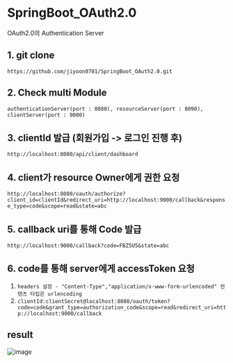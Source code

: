 # SpringBoot_OAuth2.0
OAuth2.0의 Authentication Server

## 1. git clone 
`https://github.com/jiyoon0701/SpringBoot_OAuth2.0.git`

## 2. Check multi Module 
`authenticationServer(port : 8080), resourceServer(port : 8090), clientServer(port : 9000)`

## 3. clientId 발급 (회원가입 -> 로그인 진행 후)
`http://localhost:8080/api/client/dashboard`

## 4. client가 resource Owner에게 권한 요청
`http://localhost:8080/oauth/authorize?client_id=clientId&redirect_uri=http://localhost:9000/callback&response_type=code&scope=read&state=abc`

## 5. callback uri를 통해 Code 발급
`http://localhost:9000/callback?code=FBZ5U5&state=abc`

## 6. code를 통해 server에게 accessToken 요청
1. `headers 설정 - "Content-Type","application/x-www-form-urlencoded" 컨텐츠 타입은 urlencoding`
2. `clientId:clientSecret@localhost:8080/oauth/token?code=code&grant_type=authorization_code&scope=read&redirect_uri=http://localhost:9000/callback`

## result
![image](https://github.com/jiyoon0701/SpringBoot_OAuth2.0/assets/83527046/89ca1b92-ca42-4433-8012-e9dc90613d3c)
